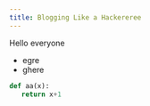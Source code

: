 ```yaml
---
title: Blogging Like a Hackereree
---
```


Hello everyone

+ egre
+ ghere

````python
def aa(x):
   return x+1
````
